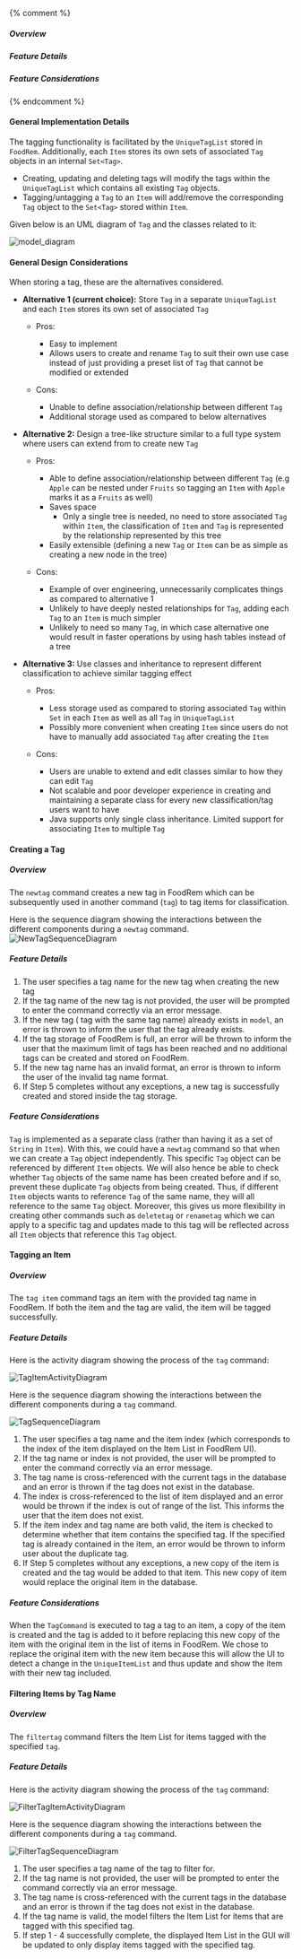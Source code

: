 <!-- markdownlint-disable-file first-line-h1 -->

{% comment %}
<!-- ===================================================================== -->
<!-- TODO: Copy and paste this template, and add/remove sections as needed -->
<!-- ===================================================================== -->
##### Overview
<!-- ACTIVITY DIAGRAM -->
<!-- Short Description of Command -->
##### Feature Details
<!-- SEQUENCE DIAGRAM -->
<!-- Description of how Command works -->
##### Feature Considerations
<!-- Command Considerations -->
<!-- ===================================================================== -->
{% endcomment %}

#### General Implementation Details

The tagging functionality is facilitated by the `UniqueTagList` stored in `FoodRem`. Additionally, each `Item` stores its own sets of associated `Tag` objects in an internal `Set<Tag>`.

* Creating, updating and deleting tags will modify the tags within the `UniqueTagList` which contains all existing `Tag` objects.
* Tagging/untagging a `Tag` to an `Item` will add/remove the corresponding `Tag` object to the `Set<Tag>` stored within `Item`.

Given below is an UML diagram of `Tag` and the classes related to it:

![model_diagram](images/BetterModelClassDiagram.png)

#### General Design Considerations

When storing a tag, these are the alternatives considered.

* **Alternative 1 (current choice):** Store `Tag` in a separate `UniqueTagList` and each `Item` stores its own set of associated `Tag`

  * Pros:
    * Easy to implement
    * Allows users to create and rename `Tag` to suit their own use case instead of just providing a preset list of `Tag` that cannot be modified or extended

  * Cons:
    * Unable to define association/relationship between different `Tag`
    * Additional storage used as compared to below alternatives

* **Alternative 2:** Design a tree-like structure similar to a full type system where users can extend from to create new `Tag`

  * Pros:
    * Able to define association/relationship between different `Tag` (e.g `Apple` can be nested under `Fruits` so tagging an `Item` with `Apple` marks it as a `Fruits` as well)
    * Saves space
      * Only a single tree is needed, no need to store associated `Tag` within `Item`, the classification of `Item` and `Tag` is represented by the relationship represented by this tree
    * Easily extensible (defining a new `Tag` or `Item` can be as simple as creating a new node in the tree)

  * Cons:
    * Example of over engineering, unnecessarily complicates things as compared to alternative 1
    * Unlikely to have deeply nested relationships for `Tag`, adding each `Tag` to an `Item` is much simpler
    * Unlikely to need so many `Tag`, in which case alternative one would result in faster operations by using hash tables instead of a tree

* **Alternative 3:** Use classes and inheritance to represent different classification to achieve similar tagging effect

  * Pros:
    * Less storage used as compared to storing associated `Tag` within `Set` in each `Item` as well as all `Tag` in `UniqueTagList`
    * Possibly more convenient when creating `Item` since users do not have to manually add associated `Tag` after creating the `Item`

  * Cons:
    * Users are unable to extend and edit classes similar to how they can edit `Tag`
    * Not scalable and poor developer experience in creating and maintaining a separate class for every new classification/tag users want to have
    * Java supports only single class inheritance. Limited support for associating `Item` to multiple `Tag`

#### Creating a Tag

##### Overview
The `newtag` command creates a new tag in FoodRem which can be subsequently used in another command (`tag`) to tag items for classification.

Here is the sequence diagram showing the interactions between the different components during a `newtag` command.
![NewTagSequenceDiagram](images/NewTagSequenceDiagram.png)


##### Feature Details
1. The user specifies a tag name for the new tag when creating the new tag
1. If the tag name of the new tag is not provided, the user will be prompted to enter the command correctly via an error message.
1. If the new tag ( tag with the same tag name)  already exists in `model`, an error is thrown to inform the user that the tag already exists.
1. If the tag storage of FoodRem is full, an error will be thrown to inform the user that the maximum limit of tags has been reached and no additional tags can be created and stored on FoodRem.
1. If the new tag name has an invalid format, an error is thrown to inform the user of the invalid tag name format.
1. If Step 5 completes without any exceptions, a new tag is successfully created and stored inside the tag storage.

##### Feature Considerations
`Tag` is implemented as a separate class (rather than having it as a set of `String` in `Item`). With this, we could have a  `newtag` command so that when we can create a `Tag` object independently. This specific `Tag` object can be referenced by different `Item` objects. We will also hence be able to check whether `Tag` objects of the same name has been created before and if so, prevent these duplicate `Tag` objects from being created. Thus, if different `Item` objects wants to reference `Tag` of the same name, they will all reference to the same `Tag` object.  Moreover, this gives us more flexibility in creating other commands such as `deletetag` or `renametag` which we can apply to a specific tag and updates made to this tag  will be reflected across all `Item` objects that reference this `Tag` object.

#### Tagging an Item

##### Overview

The `tag item` command tags an item with the provided tag name in FoodRem. If both the item and the tag are valid, the item will be tagged successfully.

##### Feature Details

Here is the activity diagram showing the process of the `tag` command:

![TagItemActivityDiagram](images/TagItemActivityDiagram.png)


Here is the sequence diagram showing the interactions between the different components during a `tag` command.

![TagSequenceDiagram](images/TagSequenceDiagram.png)

1. The user specifies a tag name and the item index (which corresponds to the index of the item displayed on the Item List in FoodRem UI).
1. If the tag name or index is not provided, the user will be prompted to enter the command correctly via an error message.
1. The tag name is cross-referenced with the current tags in the database and an error is thrown if the tag does not exist in the database.
1. The index is cross-referenced to the list of item displayed and an error would be thrown if the index is out of range of the list. This informs the user that the item does not exist.
1. If the item index and tag name are both valid, the item is checked to determine whether that item contains the specified tag. If the specified tag is already contained in the item, an error would be thrown to inform user about the duplicate tag.
1. If Step 5 completes without any exceptions, a new copy of the item is created and the tag would be added to that item. This new copy of item would replace the original item in the database.

##### Feature Considerations

When the `TagCommand` is executed to tag a tag to an item, a copy of the item is created and the tag is added to it before replacing this new copy of the item with the original item in the list of items in FoodRem. We chose to replace the original item with the new item because this will allow the UI to detect a change in the `UniqueItemList` and thus update and show the item with their new tag included.

#### Filtering Items by Tag Name

##### Overview

The `filtertag` command filters the Item List for items tagged with the specified `tag`.

##### Feature Details

Here is the activity diagram showing the process of the `tag` command:

![FilterTagItemActivityDiagram](images/FilterTagActivityDiagram.png)


Here is the sequence diagram showing the interactions between the different components during a `tag` command.

![FilterTagSequenceDiagram](images/FilterTagSequenceDiagram.png)

1. The user specifies a tag name of the tag to filter for.
1. If the tag name is not provided, the user will be prompted to enter the command correctly via an error message.
1. The tag name is cross-referenced with the current tags in the database and an error is thrown if the tag does not exist in the database.
1. If the tag name is valid, the model filters the Item List for items that are tagged with this specified tag.
1. If step 1 - 4 successfully complete, the displayed Item List in the GUI will be updated to only display items tagged with the specified tag.
